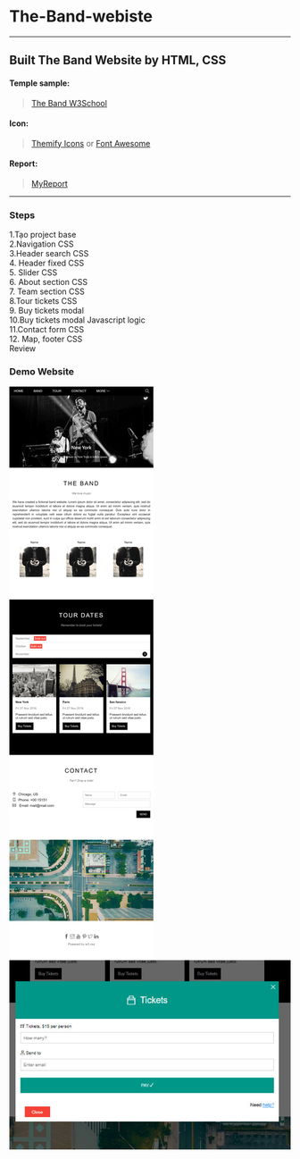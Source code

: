 # The-Band-webiste
***
## Built The Band Website by HTML, CSS
#### Temple sample:
> [The Band W3School](https://www.w3schools.com/w3css/tryw3css_templates_band.htm)
#### Icon:
> [Themify Icons](https://themify.me/themify-icons)
or
> [Font Awesome](https://fontawesome.com/icons)

#### Report:
> [MyReport](https://docs.google.com/document/d/17Dmw9fUJfpM4qIYk1pLFmWJRaSrR5O0e/edit?usp=sharing&ouid=100338683301398529926&rtpof=true&sd=true)
---

### Steps
1.Tạo project base \
2.Navigation CSS \
3.Header search CSS\
4. Header fixed CSS\
5. Slider CSS\
6. About section CSS \
7. Team section CSS\
8.Tour tickets CSS\
9. Buy tickets modal\
10.Buy tickets modal Javascript logic\
11.Contact form CSS\
12. Map, footer CSS\
Review
### Demo Website
![Theband](./demo/PC-TheBand.png)
![Modal](./demo/Modal.jpg)






